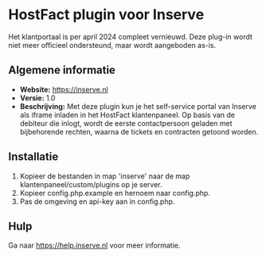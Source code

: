 # HostFact plugin voor Inserve
Het klantportaal is per april 2024 compleet vernieuwd. Deze plug-in wordt niet meer officieel ondersteund, maar wordt aangeboden as-is.

## Algemene informatie

- **Website:** https://inserve.nl
- **Versie:** 1.0
- **Beschrijving:** Met deze plugin kun je het self-service portal van Inserve als iframe inladen in het HostFact klantenpaneel. Op basis van de debiteur die inlogt, wordt de eerste contactpersoon geladen met bijbehorende rechten, waarna de tickets en contracten getoond worden.

## Installatie

1. Kopieer de bestanden in map 'inserve' naar de map klantenpaneel/custom/plugins op je server.
2. Kopieer config.php.example en hernoem naar config.php.
3. Pas de omgeving en api-key aan in config.php.

## Hulp

Ga naar https://help.inserve.nl voor meer informatie.
